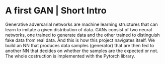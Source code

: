 # A first GAN | Short Intro
Generative adversarial networks are machine learning structures that can learn to imitate a given distribution of data.
GANs consist of two neural networks, one trained to generate data and the other trained to distinguish fake data from real data.
And this is how this project navigates itself. We build an NN that produces data samples (generator) that are then fed to another
NN that decides on whether the samples are the expected or not. The whole costruction is implemented with the Pytorch library.
